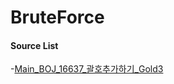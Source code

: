 # BruteForce

#### Source List

-[Main_BOJ_16637_괄호추가하기_Gold3](./Main_BOJ_16637_괄호추가하기_Gold3_84ms.java)